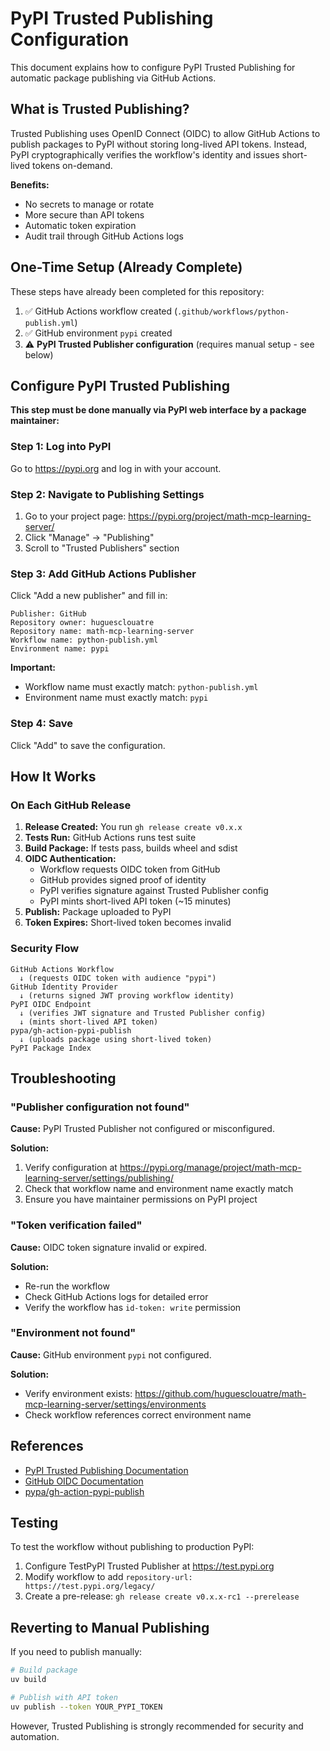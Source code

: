 # PyPI Trusted Publishing Configuration

This document explains how to configure PyPI Trusted Publishing for automatic package publishing via GitHub Actions.

## What is Trusted Publishing?

Trusted Publishing uses OpenID Connect (OIDC) to allow GitHub Actions to publish packages to PyPI without storing long-lived API tokens. Instead, PyPI cryptographically verifies the workflow's identity and issues short-lived tokens on-demand.

**Benefits:**
- No secrets to manage or rotate
- More secure than API tokens
- Automatic token expiration
- Audit trail through GitHub Actions logs

## One-Time Setup (Already Complete)

These steps have already been completed for this repository:

1. ✅ GitHub Actions workflow created (`.github/workflows/python-publish.yml`)
2. ✅ GitHub environment `pypi` created
3. ⚠️ **PyPI Trusted Publisher configuration** (requires manual setup - see below)

## Configure PyPI Trusted Publishing

**This step must be done manually via PyPI web interface by a package maintainer:**

### Step 1: Log into PyPI

Go to https://pypi.org and log in with your account.

### Step 2: Navigate to Publishing Settings

1. Go to your project page: https://pypi.org/project/math-mcp-learning-server/
2. Click "Manage" → "Publishing"
3. Scroll to "Trusted Publishers" section

### Step 3: Add GitHub Actions Publisher

Click "Add a new publisher" and fill in:

```
Publisher: GitHub
Repository owner: huguesclouatre
Repository name: math-mcp-learning-server
Workflow name: python-publish.yml
Environment name: pypi
```

**Important:**
- Workflow name must exactly match: `python-publish.yml`
- Environment name must exactly match: `pypi`

### Step 4: Save

Click "Add" to save the configuration.

## How It Works

### On Each GitHub Release

1. **Release Created:** You run `gh release create v0.x.x`
2. **Tests Run:** GitHub Actions runs test suite
3. **Build Package:** If tests pass, builds wheel and sdist
4. **OIDC Authentication:**
   - Workflow requests OIDC token from GitHub
   - GitHub provides signed proof of identity
   - PyPI verifies signature against Trusted Publisher config
   - PyPI mints short-lived API token (~15 minutes)
5. **Publish:** Package uploaded to PyPI
6. **Token Expires:** Short-lived token becomes invalid

### Security Flow

```
GitHub Actions Workflow
  ↓ (requests OIDC token with audience "pypi")
GitHub Identity Provider
  ↓ (returns signed JWT proving workflow identity)
PyPI OIDC Endpoint
  ↓ (verifies JWT signature and Trusted Publisher config)
  ↓ (mints short-lived API token)
pypa/gh-action-pypi-publish
  ↓ (uploads package using short-lived token)
PyPI Package Index
```

## Troubleshooting

### "Publisher configuration not found"

**Cause:** PyPI Trusted Publisher not configured or misconfigured.

**Solution:**
1. Verify configuration at https://pypi.org/manage/project/math-mcp-learning-server/settings/publishing/
2. Check that workflow name and environment name exactly match
3. Ensure you have maintainer permissions on PyPI project

### "Token verification failed"

**Cause:** OIDC token signature invalid or expired.

**Solution:**
- Re-run the workflow
- Check GitHub Actions logs for detailed error
- Verify the workflow has `id-token: write` permission

### "Environment not found"

**Cause:** GitHub environment `pypi` not configured.

**Solution:**
- Verify environment exists: https://github.com/huguesclouatre/math-mcp-learning-server/settings/environments
- Check workflow references correct environment name

## References

- [PyPI Trusted Publishing Documentation](https://docs.pypi.org/trusted-publishers/)
- [GitHub OIDC Documentation](https://docs.github.com/en/actions/deployment/security-hardening-your-deployments/about-security-hardening-with-openid-connect)
- [pypa/gh-action-pypi-publish](https://github.com/pypa/gh-action-pypi-publish)

## Testing

To test the workflow without publishing to production PyPI:

1. Configure TestPyPI Trusted Publisher at https://test.pypi.org
2. Modify workflow to add `repository-url: https://test.pypi.org/legacy/`
3. Create a pre-release: `gh release create v0.x.x-rc1 --prerelease`

## Reverting to Manual Publishing

If you need to publish manually:

```bash
# Build package
uv build

# Publish with API token
uv publish --token YOUR_PYPI_TOKEN
```

However, Trusted Publishing is strongly recommended for security and automation.
